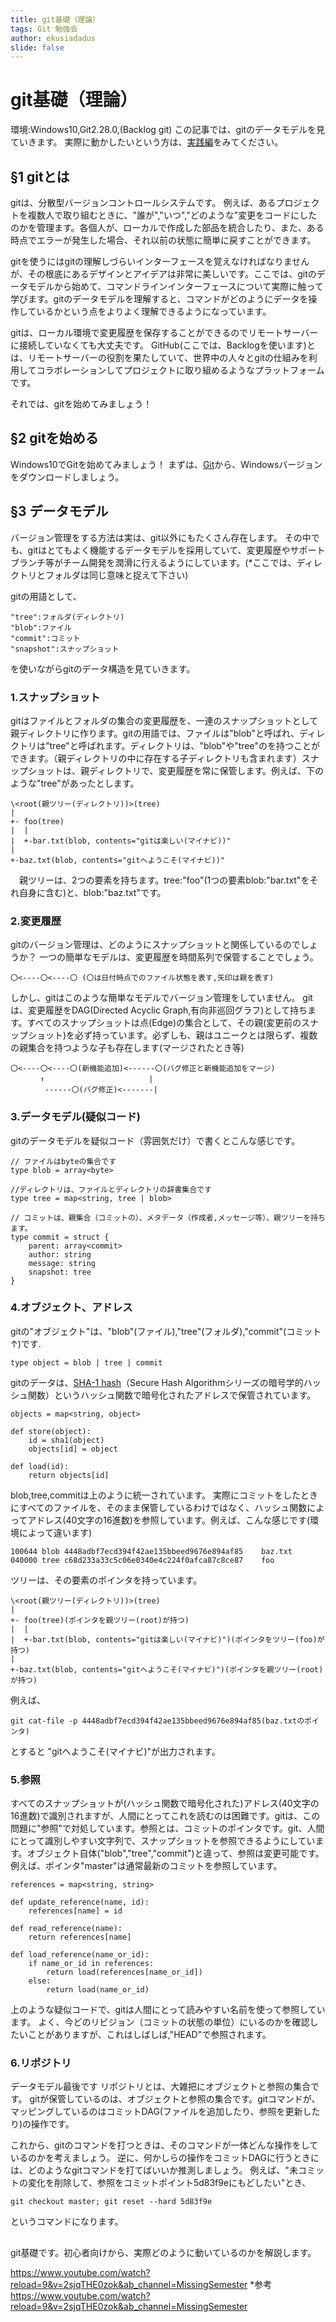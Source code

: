 ```yaml
---
title: git基礎（理論）
tags: Git 勉強会
author: ekusiadadus
slide: false
---
```


# git基礎（理論）
環境:Windows10,Git2.28.0,(Backlog git)
この記事では、gitのデータモデルを見ていきます。
実際に動かしたいという方は、[実践編](https://qiita.com/drafts/4dc0eb8bb65e0fd2dc1a/)をみてください。
## §1 gitとは
gitは、分散型バージョンコントロールシステムです。
例えば、あるプロジェクトを複数人で取り組むときに、"誰が","いつ","どのような"変更をコードにしたのかを管理ます。各個人が、ローカルで作成した部品を統合したり、また、ある時点でエラーが発生した場合、それ以前の状態に簡単に戻すことができます。

gitを使うにはgitの理解しづらいインターフェースを覚えなければなりませんが、その根底にあるデザインとアイデアは非常に美しいです。ここでは、gitのデータモデルから始めて、コマンドラインインターフェースについて実際に触って学びます。gitのデータモデルを理解すると、コマンドがどのようにデータを操作しているかという点をよりよく理解できるようになっています。

gitは、ローカル環境で変更履歴を保存することができるのでリモートサーバーに接続していなくても大丈夫です。
GitHub(ここでは、Backlogを使います)とは、リモートサーバーの役割を果たしていて、世界中の人々とgitの仕組みを利用してコラボレーションしてプロジェクトに取り組めるようなプラットフォームです。

それでは、gitを始めてみましょう！
## §2 gitを始める
Windows10でGitを始めてみましょう！
まずは、[Git](https://gitforwindows.org/)から、Windowsバージョンをダウンロードしましょう。

## §3 データモデル
バージョン管理をする方法は実は、git以外にもたくさん存在します。
その中でも、gitはとてもよく機能するデータモデルを採用していて、変更履歴やサポートブランチ等がチーム開発を潤滑に行えるようにしています。(*ここでは、ディレクトリとフォルダは同じ意味と捉えて下さい)

gitの用語として、

```
"tree":フォルダ(ディレクトリ)
"blob":ファイル
"commit":コミット
"snapshot":スナップショット
```
を使いながらgitのデータ構造を見ていきます。

### 1.スナップショット
gitはファイルとフォルダの集合の変更履歴を、一連のスナップショットとして親ディレクトリに作ります。gitの用語では、ファイルは"blob"と呼ばれ、ディレクトリは"tree"と呼ばれます。ディレクトリは、"blob"や"tree"のを持つことができます。（親ディレクトリの中に存在する子ディレクトリも含まれます）スナップショットは、親ディレクトリで、変更履歴を常に保管します。例えば、下のような"tree"があったとします。

```
\<root(親ツリー(ディレクトリ))>(tree)
|
+- foo(tree)
|  |
|  +-bar.txt(blob, contents="gitは楽しい(マイナビ))"
|
+-baz.txt(blob, contents="gitへようこそ(マイナビ))"
```
　親ツリーは、2つの要素を持ちます。tree:"foo"(1つの要素blob:"bar.txt"をそれ自身に含む)と、blob:"baz.txt"です。
### 2.変更履歴
gitのバージョン管理は、どのようにスナップショットと関係しているのでしょうか？
一つの簡単なモデルは、変更履歴を時間系列で保管することでしょう。

```
〇<----〇<----〇 (〇は日付時点でのファイル状態を表す,矢印は親を表す)
```
しかし、gitはこのような簡単なモデルでバージョン管理をしていません。
gitは、変更履歴をDAG(Directed Acyclic Graph,有向非巡回グラフ)として持ちます。すべてのスナップショットは点(Edge)の集合として、その親(変更前のスナップショット)を必ず持っています。必ずしも、親はユニークとは限らず、複数の親集合を持つような子も存在します(マージされたとき等)

```
〇<----〇<----〇(新機能追加)<------〇(バグ修正と新機能追加をマージ)
　　　　↑　　　　　　　　　　　　　　|
　　　　 ------〇(バグ修正)<-------|
```

### 3.データモデル(疑似コード)
gitのデータモデルを疑似コード（雰囲気だけ）で書くとこんな感じです。

```
// ファイルはbyteの集合です
type blob = array<byte>

//ディレクトリは、ファイルとディレクトリの辞書集合です  
type tree = map<string, tree | blob>

// コミットは、親集合（コミットの）、メタデータ（作成者,メッセージ等）、親ツリーを持ちます。
type commit = struct {
    parent: array<commit>
    author: string
    message: string
    snapshot: tree
}
```

### 4.オブジェクト、アドレス
gitの"オブジェクト"は、"blob"(ファイル),"tree"(フォルダ),"commit"(コミット↑)です.

```
type object = blob | tree | commit
```
gitのデータは、[SHA-1 hash](https://en.wikipedia.org/wiki/SHA-1)（Secure Hash Algorithmシリーズの暗号学的ハッシュ関数）というハッシュ関数で暗号化されたアドレスで保管されています。

```
objects = map<string, object>

def store(object):
    id = sha1(object)
    objects[id] = object

def load(id):
    return objects[id]
```
blob,tree,commitは上のように統一されています。
実際にコミットをしたときにすべてのファイルを、そのまま保管しているわけではなく、ハッシュ関数によってアドレス(40文字の16進数)を参照しています。例えば、こんな感じです(環境によって違います)

```
100644 blob 4448adbf7ecd394f42ae135bbeed9676e894af85    baz.txt
040000 tree c68d233a33c5c06e0340e4c224f0afca87c8ce87    foo
```
ツリーは、その要素のポインタを持っています。

```
\<root(親ツリー(ディレクトリ))>(tree)
|
+- foo(tree)(ポインタを親ツリー(root)が持つ)
|  |
|  +-bar.txt(blob, contents="gitは楽しい(マイナビ)")(ポインタをツリー(foo)が持つ)
|
+-baz.txt(blob, contents="gitへようこそ(マイナビ)")(ポインタを親ツリー(root)が持つ)
```
例えば、

```
git cat-file -p 4448adbf7ecd394f42ae135bbeed9676e894af85(baz.txtのポインタ)
```
とすると "gitへようこそ(マイナビ)"が出力されます。

### 5.参照
すべてのスナップショットが(ハッシュ関数で暗号化された)アドレス(40文字の16進数)で識別されますが、人間にとってこれを読むのは困難です。gitは、この問題に"参照"で対処しています。参照とは、コミットのポインタです。git、人間にとって識別しやすい文字列で、スナップショットを参照できるようにしています。オブジェクト自体("blob","tree","commit")と違って、参照は変更可能です。例えば、ポインタ"master"は通常最新のコミットを参照しています。

```
references = map<string, string>

def update_reference(name, id):
    references[name] = id

def read_reference(name):
    return references[name]

def load_reference(name_or_id):
    if name_or_id in references:
        return load(references[name_or_id])
    else:
        return load(name_or_id)
```
上のような疑似コードで、gitは人間にとって読みやすい名前を使って参照しています。
よく、今どのリビジョン（コミットの状態の単位）にいるのかを確認したいことがありますが、これはしばしば,"HEAD"で参照されます。
### 6.リポジトリ
データモデル最後です
リポジトリとは、大雑把にオブジェクトと参照の集合です。
gitが保管しているのは、オブジェクトと参照の集合です。gitコマンドが、マッピングしているのはコミットDAG(ファイルを追加したり、参照を更新したり)の操作です。

これから、gitのコマンドを打つときは、そのコマンドが一体どんな操作をしているのかを考えましょう。
逆に、何かしらの操作をコミットDAGに行うときには、どのようなgitコマンドを打てばいいか推測しましょう。
例えば、"未コミットの変化を削除して、参照をコミットポイント5d83f9eにもどしたい"とき、

```
git checkout master; git reset --hard 5d83f9e
```
というコマンドになります。
##
git基礎です。初心者向けから、実際どのように動いているのかを解説します。

https://www.youtube.com/watch?reload=9&v=2sjqTHE0zok&ab_channel=MissingSemester
*参考
https://www.youtube.com/watch?reload=9&v=2sjqTHE0zok&ab_channel=MissingSemester

